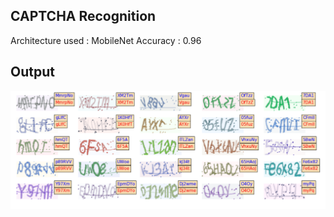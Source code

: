 ## CAPTCHA Recognition

Architecture used : MobileNet
Accuracy : 0.96

## Output 
![](output.png)



